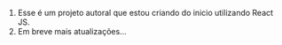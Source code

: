 1. Esse é um projeto autoral que estou criando do inicio utilizando React JS.
2. Em breve mais atualizações...
